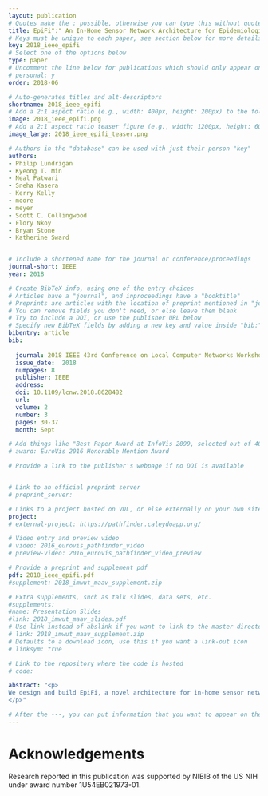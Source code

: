 ```yaml
---
layout: publication
# Quotes make the : possible, otherwise you can type this without quotes
title: EpiFi":" An In-Home Sensor Network Architecture for Epidemiological Studies
# Keys must be unique to each paper, see section below for more details
key: 2018_ieee_epifi
# Select one of the options below
type: paper 
# Uncomment the line below for publications which should only appear on a personal webpage
# personal: y
order: 2018-06

# Auto-generates titles and alt-descriptors
shortname: 2018_ieee_epifi
# Add a 2:1 aspect ratio (e.g., width: 400px, height: 200px) to the folder /assets/images/publications/
image: 2018_ieee_epifi.png
# Add a 2:1 aspect ratio teaser figure (e.g., width: 1200px, height: 600px) to the folder /assets/images/publications/
image_large: 2018_ieee_epifi_teaser.png

# Authors in the "database" can be used with just their person "key"
authors:
- Philip Lundrigan
- Kyeong T. Min
- Neal Patwari
- Sneha Kasera
- Kerry Kelly
- moore
- meyer
- Scott C. Collingwood
- Flory Nkoy
- Bryan Stone
- Katherine Sward


# Include a shortened name for the journal or conference/proceedings
journal-short: IEEE
year: 2018

# Create BibTeX info, using one of the entry choices
# Articles have a "journal", and inproceedings have a "booktitle"
# Preprints are articles with the location of preprint mentioned in "journal"
# You can remove fields you don't need, or else leave them blank
# Try to include a DOI, or use the publisher URL below
# Specify new BibTeX fields by adding a new key and value inside "bib:"
bibentry: article 
bib:
  
  journal: 2018 IEEE 43rd Conference on Local Computer Networks Workshops (LCN Workshops)
  issue_date:  2018
  numpages: 8
  publisher: IEEE
  address: 
  doi: 10.1109/lcnw.2018.8628482
  url: 
  volume: 2
  number: 3
  pages: 30-37
  month: Sept

# Add things like "Best Paper Award at InfoVis 2099, selected out of 4000 submissions"
# award: EuroVis 2016 Honorable Mention Award

# Provide a link to the publisher's webpage if no DOI is available


# Link to an official preprint server
# preprint_server: 

# Links to a project hosted on VDL, or else externally on your own site
project: 
# external-project: https://pathfinder.caleydoapp.org/

# Video entry and preview video
# video: 2016_eurovis_pathfinder_video
# preview-video: 2016_eurovis_pathfinder_video_preview

# Provide a preprint and supplement pdf
pdf: 2018_ieee_epifi.pdf
#supplement: 2018_imwut_maav_supplement.zip

# Extra supplements, such as talk slides, data sets, etc.
#supplements: 
#name: Presentation Slides
#link: 2018_imwut_maav_slides.pdf
# Use link instead of abslink if you want to link to the master directory
# link: 2018_imwut_maav_supplement.zip
# Defaults to a download icon, use this if you want a link-out icon
# linksym: true

# Link to the repository where the code is hosted
# code: 

abstract: "<p>
We design and build EpiFi, a novel architecture for in-home sensor networks which allows epidemiologists to easily design and deploy exposure sensing systems in homes. We work collaboratively with pediatric asthma researchers to design multiple studies and deploy EpiFi in homes. Here, we report on experiences from two years of deployments in 15 homes, of two different types of studies, including many deployments continuously monitored over the past year. Based on lessons learned from these deployments and researchers, we develop a new mechanism for sensors to bootstrap their connectivity to a subject's home WiFi router and implement data reliability mechanisms to minimize loss in the network through a long-term deplovment
</p>"

# After the ---, you can put information that you want to appear on the website using markdown formatting or HTML. A good example are acknowledgements, extra references, an erratum, etc.
---
```


# Acknowledgements
Research reported in this publication was supported by NIBIB of the US NIH under award number 1U54EB021973-01. 
